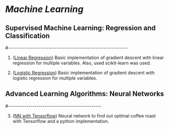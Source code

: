 # *Machine Learning*

## Supervised Machine Learning: Regression and Classification
#-----------------------------------------------------------

1. ([Linear Regression](./GradientDescent/LinearRegression))
Basic implementation of gradient descent with linear regression
for multiple variables. Also, used scikit-learn was used.

2. ([Logistic Regression](./GradientDescent/LogisticRegression))
Basic implementation of gradient descent with logistic regression
for multiple variables.

## Advanced Learning Algorithms: Neural Networks
#----------------------------------------------

3. ([NN with Tensorflow](./NeuralNetwork/CoffeeRoasting))
Neural network to find out optimal coffee roast with Tensorflow
and a python implementation. 
 
